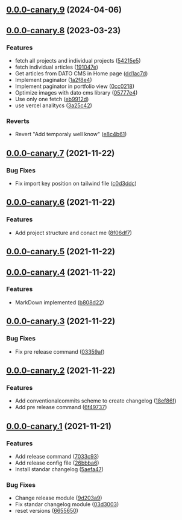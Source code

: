 ## [0.0.0-canary.9](https://github.com/AugSync/AugSync/compare/0.0.0-canary.8...0.0.0-canary.9) (2024-04-06)

## [0.0.0-canary.8](https://github.com/AugSync/AugSync/compare/0.0.0-canary.7...0.0.0-canary.8) (2023-03-23)


### Features

* fetch all projects and individual projects ([54215e5](https://github.com/AugSync/AugSync/commit/54215e5f0854c97378d5d72b3b8e4f86bae3720b))
* fetch individual articles ([191047e](https://github.com/AugSync/AugSync/commit/191047eb052bf4caf59e56b10ab0a9a474c7a1b7))
* Get articles from DATO CMS in Home page ([dd1ac7d](https://github.com/AugSync/AugSync/commit/dd1ac7d9cde88deecb7cd1600e2505f002d45f52))
* Implement paginator ([1a2f8e4](https://github.com/AugSync/AugSync/commit/1a2f8e4084f01d3ac8594d5ce5dc2191f94ec564))
* Implement paginator in portfolio view ([0cc0218](https://github.com/AugSync/AugSync/commit/0cc0218247872809a5c43555f093e1a8dc6a97be))
* Optimize images with dato cms library ([05777e4](https://github.com/AugSync/AugSync/commit/05777e485b306a5610cc1237e711856225fec068))
* Use only one fetch ([eb9912d](https://github.com/AugSync/AugSync/commit/eb9912dd0d32bf74beb04ba15234c2c816d12f9b))
* use vercel analitycs ([3a25c42](https://github.com/AugSync/AugSync/commit/3a25c422af03a698c276d49721f2dbdfc2cadac8))


### Reverts

* Revert "Add temporaly well know" ([e8c4b61](https://github.com/AugSync/AugSync/commit/e8c4b61a04b32362f5b7ddeefec2121ddc0d6ad1))

## [0.0.0-canary.7](https://github.com/AugSync/AugSync/compare/0.0.0-canary.6...0.0.0-canary.7) (2021-11-22)


### Bug Fixes

* Fix import key position on tailwind file ([c0d3ddc](https://github.com/AugSync/AugSync/commit/c0d3ddc1db017f1f229e322575de569dcb6f1739))

## [0.0.0-canary.6](https://github.com/AugSync/AugSync/compare/0.0.0-canary.5...0.0.0-canary.6) (2021-11-22)


### Features

* Add project structure and conact me ([8f06df7](https://github.com/AugSync/AugSync/commit/8f06df726b566bbe41eb54310a4761d8c5c289f2))

## [0.0.0-canary.5](https://github.com/AugSync/AugSync/compare/0.0.0-canary.4...0.0.0-canary.5) (2021-11-22)

## [0.0.0-canary.4](https://github.com/AugSync/AugSync/compare/0.0.0-canary.3...0.0.0-canary.4) (2021-11-22)


### Features

* MarkDown implemented ([b808d22](https://github.com/AugSync/AugSync/commit/b808d2236e003cfc467bf38b383077a57ad981d0))

## [0.0.0-canary.3](https://github.com/AugSync/AugSync/compare/0.0.0-canary.2...0.0.0-canary.3) (2021-11-22)


### Bug Fixes

* Fix pre release command ([03359af](https://github.com/AugSync/AugSync/commit/03359af0b34aa08d6ca1e81f12c7baaa43b19ff0))

## [0.0.0-canary.2](https://github.com/AugSync/AugSync/compare/0.0.0-canary.1...0.0.0-canary.2) (2021-11-22)


### Features

* Add conventionalcommits scheme to create changelog ([18ef86f](https://github.com/AugSync/AugSync/commit/18ef86fc5f123f53501833b4b79bb3a8facedc81))
* Add pre release command ([6f49737](https://github.com/AugSync/AugSync/commit/6f497373cf1161a27a700e9c8183a09b555dc4bb))

## [0.0.0-canary.1](https://github.com/AugSync/AugSync/compare/0.0.0-canary.1...0.0.0-canary.2) (2021-11-21)


### Features

* Add release command ([7033c93](https://github.com/AugSync/AugSync/commit/7033c93594c672fc290ee88abbce616a63eb678c))
* Add release config file ([26bbba6](https://github.com/AugSync/AugSync/commit/26bbba64841b1fcddd1da3c2c92dea333ef98234))
* Install standar changelog ([5aefa47](https://github.com/AugSync/AugSync/commit/5aefa470959fd090cb1ef0a0870abb1f38041b1e))


### Bug Fixes

* Change release module ([9d203a9](https://github.com/AugSync/AugSync/commit/9d203a99fb3843af73dcf29d6a188dfcde048238))
* Fix standar changelog module ([03d3003](https://github.com/AugSync/AugSync/commit/03d3003bf81b647ce2128fd872fb827c550d572f))
* reset versions ([6655650](https://github.com/AugSync/AugSync/commit/66556507f8284e86bccb4c7374f5d0cfc885735d))

